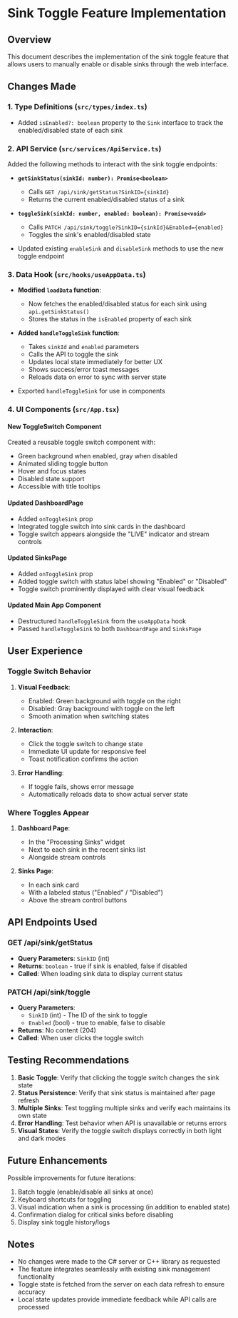 # Sink Toggle Feature Implementation

## Overview
This document describes the implementation of the sink toggle feature that allows users to manually enable or disable sinks through the web interface.

## Changes Made

### 1. Type Definitions (`src/types/index.ts`)
- Added `isEnabled?: boolean` property to the `Sink` interface to track the enabled/disabled state of each sink

### 2. API Service (`src/services/ApiService.ts`)
Added the following methods to interact with the sink toggle endpoints:

- **`getSinkStatus(sinkId: number): Promise<boolean>`**
  - Calls `GET /api/sink/getStatus?SinkID={sinkId}`
  - Returns the current enabled/disabled status of a sink

- **`toggleSink(sinkId: number, enabled: boolean): Promise<void>`**
  - Calls `PATCH /api/sink/toggle?SinkID={sinkId}&Enabled={enabled}`
  - Toggles the sink's enabled/disabled state

- Updated existing `enableSink` and `disableSink` methods to use the new toggle endpoint

### 3. Data Hook (`src/hooks/useAppData.ts`)
- **Modified `loadData` function**:
  - Now fetches the enabled/disabled status for each sink using `api.getSinkStatus()`
  - Stores the status in the `isEnabled` property of each sink

- **Added `handleToggleSink` function**:
  - Takes `sinkId` and `enabled` parameters
  - Calls the API to toggle the sink
  - Updates local state immediately for better UX
  - Shows success/error toast messages
  - Reloads data on error to sync with server state

- Exported `handleToggleSink` for use in components

### 4. UI Components (`src/App.tsx`)

#### New ToggleSwitch Component
Created a reusable toggle switch component with:
- Green background when enabled, gray when disabled
- Animated sliding toggle button
- Hover and focus states
- Disabled state support
- Accessible with title tooltips

#### Updated DashboardPage
- Added `onToggleSink` prop
- Integrated toggle switch into sink cards in the dashboard
- Toggle switch appears alongside the "LIVE" indicator and stream controls

#### Updated SinksPage
- Added `onToggleSink` prop
- Added toggle switch with status label showing "Enabled" or "Disabled"
- Toggle switch prominently displayed with clear visual feedback

#### Updated Main App Component
- Destructured `handleToggleSink` from the `useAppData` hook
- Passed `handleToggleSink` to both `DashboardPage` and `SinksPage`

## User Experience

### Toggle Switch Behavior
1. **Visual Feedback**: 
   - Enabled: Green background with toggle on the right
   - Disabled: Gray background with toggle on the left
   - Smooth animation when switching states

2. **Interaction**:
   - Click the toggle switch to change state
   - Immediate UI update for responsive feel
   - Toast notification confirms the action

3. **Error Handling**:
   - If toggle fails, shows error message
   - Automatically reloads data to show actual server state

### Where Toggles Appear
1. **Dashboard Page**: 
   - In the "Processing Sinks" widget
   - Next to each sink in the recent sinks list
   - Alongside stream controls

2. **Sinks Page**:
   - In each sink card
   - With a labeled status ("Enabled" / "Disabled")
   - Above the stream control buttons

## API Endpoints Used

### GET /api/sink/getStatus
- **Query Parameters**: `SinkID` (int)
- **Returns**: `boolean` - true if sink is enabled, false if disabled
- **Called**: When loading sink data to display current status

### PATCH /api/sink/toggle
- **Query Parameters**: 
  - `SinkID` (int) - The ID of the sink to toggle
  - `Enabled` (bool) - true to enable, false to disable
- **Returns**: No content (204)
- **Called**: When user clicks the toggle switch

## Testing Recommendations

1. **Basic Toggle**: Verify that clicking the toggle switch changes the sink state
2. **Status Persistence**: Verify that sink status is maintained after page refresh
3. **Multiple Sinks**: Test toggling multiple sinks and verify each maintains its own state
4. **Error Handling**: Test behavior when API is unavailable or returns errors
5. **Visual States**: Verify the toggle switch displays correctly in both light and dark modes

## Future Enhancements

Possible improvements for future iterations:
1. Batch toggle (enable/disable all sinks at once)
2. Keyboard shortcuts for toggling
3. Visual indication when a sink is processing (in addition to enabled state)
4. Confirmation dialog for critical sinks before disabling
5. Display sink toggle history/logs

## Notes

- No changes were made to the C# server or C++ library as requested
- The feature integrates seamlessly with existing sink management functionality
- Toggle state is fetched from the server on each data refresh to ensure accuracy
- Local state updates provide immediate feedback while API calls are processed
